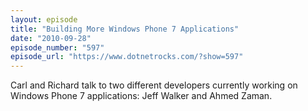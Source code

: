 ```yaml
---
layout: episode
title: "Building More Windows Phone 7 Applications"
date: "2010-09-28"
episode_number: "597"
episode_url: "https://www.dotnetrocks.com/?show=597"
---
```


Carl and Richard talk to two different developers currently working on Windows Phone 7 applications: Jeff Walker and Ahmed Zaman.
